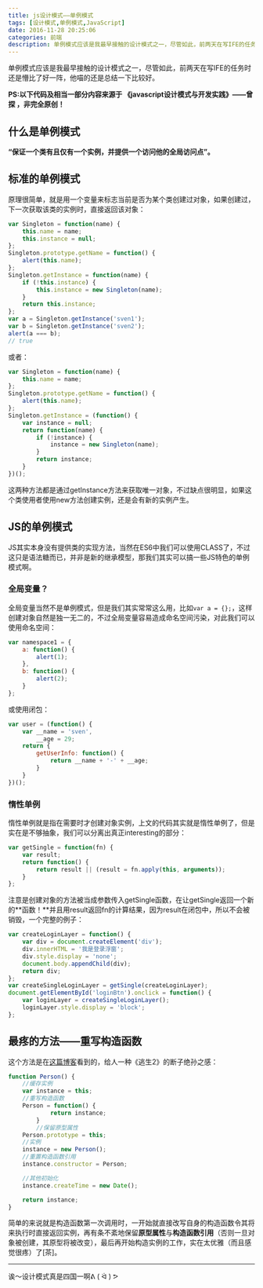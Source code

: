 ```yaml
---
title: js设计模式——单例模式
tags: [设计模式,单例模式,JavaScript]
date: 2016-11-28 20:25:06
categories: 前端
description: 单例模式应该是我最早接触的设计模式之一，尽管如此，前两天在写IFE的任务时还是懵比了好一阵，他喵的还是总结一下比较好...
---
```


单例模式应该是我最早接触的设计模式之一，尽管如此，前两天在写IFE的任务时还是懵比了好一阵，他喵的还是总结一下比较好。

**PS:以下代码及相当一部分内容来源于 《javascript设计模式与开发实践》——曾探  ，非完全原创！**

## 什么是单例模式

**“保证一个类有且仅有一个实例，并提供一个访问他的全局访问点”。**

## 标准的单例模式

原理很简单，就是用一个变量来标志当前是否为某个类创建过对象，如果创建过，下一次获取该类的实例时，直接返回该对象：

```javascript
var Singleton = function(name) {
    this.name = name;
    this.instance = null;
};
Singleton.prototype.getName = function() {
    alert(this.name);
};
Singleton.getInstance = function(name) {
    if (!this.instance) {
        this.instance = new Singleton(name);
    }
    return this.instance;
};
var a = Singleton.getInstance('sven1');
var b = Singleton.getInstance('sven2');
alert(a === b);
// true
```
或者：

```javascript
var Singleton = function(name) {
    this.name = name;
};
Singleton.prototype.getName = function() {
    alert(this.name);
};
Singleton.getInstance = (function() {
    var instance = null;
    return function(name) {
        if (!instance) {
            instance = new Singleton(name);
        }
        return instance;
    }
})();
```

这两种方法都是通过getInstance方法来获取唯一对象，不过缺点很明显，如果这个类使用者使用new方法创建实例，还是会有新的实例产生。

## JS的单例模式

JS其实本身没有提供类的实现方法，当然在ES6中我们可以使用CLASS了，不过这只是语法糖而已，并非是新的继承模型，那我们其实可以搞一些JS特色的单例模式啊。

### 全局变量？

全局变量当然不是单例模式，但是我们其实常常这么用，比如`var a = {};`，这样创建对象自然是独一无二的，不过全局变量容易造成命名空间污染，对此我们可以使用命名空间：

```javascript
var namespace1 = {
    a: function() {
        alert(1);
    },
    b: function() {
        alert(2);
    }
};
```

或使用闭包：

```javascript
var user = (function() {
    var __name = 'sven',
        __age = 29;
    return {
        getUserInfo: function() {
            return __name + '-' + __age;
        }
    }
})();
```

### 惰性单例

惰性单例就是指在需要时才创建对象实例，上文的代码其实就是惰性单例了，但是实在是不够抽象，我们可以分离出真正interesting的部分：

```javascript
var getSingle = function(fn) {
    var result;
    return function() {
        return result || (result = fn.apply(this, arguments));
    }
};
```

注意是创建对象的方法被当成参数传入getSingle函数，在让getSingle返回一个新的**函数！**并且用result返回fn的计算结果，因为result在闭包中，所以不会被销毁，一个完整的例子：

```javascript
var createLoginLayer = function() {
    var div = document.createElement('div');
    div.innerHTML = '我是登录浮窗';
    div.style.display = 'none';
    document.body.appendChild(div);
    return div;
};
var createSingleLoginLayer = getSingle(createLoginLayer);
document.getElementById('loginBtn').onclick = function() {
    var loginLayer = createSingleLoginLayer();
    loginLayer.style.display = 'block';
};
```

## 最疼的方法——重写构造函数

这个方法是在[这篇博客](https://cnodejs.org/topic/520dc59899f5db772c01ce1f)看到的，给人一种《逃生2》的断子绝孙之感：

```javascript
function Person() {
    //缓存实例 
    var instance = this;
    //重写构造函数 
    Person = function() {
            return instance;
        }
        //保留原型属性 
    Person.prototype = this;
    //实例 
    instance = new Person();
    //重置构造函数引用 
    instance.constructor = Person;

    //其他初始化 
    instance.createTime = new Date();

    return instance;
}
```

简单的来说就是构造函数第一次调用时，一开始就直接改写自身的构造函数令其将来执行时直接返回实例，再有条不紊地保留**原型属性**与**构造函数引用**（否则一旦对象被创建，其原型将被改变），最后再开始构造实例的工作，实在太优雅（而且感觉很疼）了[茶]。

--------------------

诶～设计模式真是四国一啊ᕕ ( ᐛ ) ᕗ